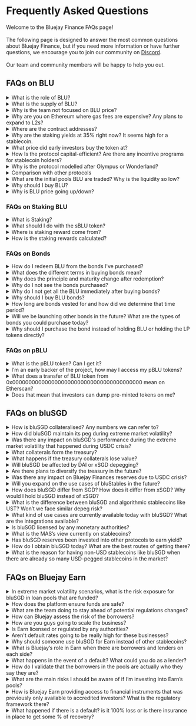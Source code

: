 # Frequently Asked Questions

Welcome to the Bluejay Finance FAQs page!\
\
The following page is designed to answer the most common questions about Bluejay Finance, but if you need more information or have further questions, we encourage you to join our community on [Discord](https://discord.com/invite/5treANvm6F). \
\
Our team and community members will be happy to help you out.



## FAQs on BLU

<details>

<summary>What is the role of BLU?</summary>

BLU is a governance token and one of the core functions of the BLU token is to allow for the automatic capitalization of the treasury, which in turn allows for the supply expansion of bluStables.

</details>

<details>

<summary>What is the supply of BLU?</summary>

Similar to how there are no supply cap to company’s share, there is no limit to the supply of BLU. This allows the protocol to perform recapitalisation when necessary to raise funds for future expansions or perform buyback when growth targets are met.

Read more details [here](https://medium.com/bluejay-finance/what-is-blu-8ad54327e039):

</details>

<details>

<summary>Why is the team not focused on BLU price?</summary>

The team is focused on delivering the best suite of products to provide access to financial services, the same way that companies in the real world are focused on value creation for their customers instead of just their share prices.

Bluejay is similar to an early startup and investing in the governance token is highly speculative. While the team has deep appreciation for early supporters for the protocol, we do not want to draw excessive attention to simply trading BLU or inventing schemes that manipulates the prices of BLU in unsustainable manners.

At the present moment, we are focused on building on the product, [Bluejay Earn](https://app.bluejay.finance/earn).

</details>

<details>

<summary>Why are you on Ethereum where gas fees are expensive? Any plans to expand to L2s?</summary>

Here are the key reasons why we are deployed on Ethereum:

* Ethereum has the highest amount of liquidity across all L1s and L2s. Liquidity is important in the early stages of the protocol.

<!---->

* One of the strongest security layers which both users and the protocol can benefit from.

If the market demonstrates demand for Earn, we will be deploying it on the relevant layers.

</details>

<details>

<summary>Where are the contract addresses?</summary>

The updated contract addresses can be found at [https://app.bluejay.finance/system](https://app.bluejay.finance/system)

</details>

<details>

<summary>Why are the staking yields at 35% right now? It seems high for a stablecoin.</summary>

The staking yields are on the **BLU token** right now, not on **bluSGD**. They are at this level because they reflect the growth projection of the protocol, and also help reward earlier users.

bluStables does not have a staking yield. Instead, holders of bluStables may earn yield on the stablecoins by investing them in deals on the Bluejay Earn page.

</details>

<details>

<summary>What price did early investors buy the token at?</summary>

Bluejay launched a public sale to bootstrap its liquidity in November 2022. Whitelist price was set at $5 while the public sale price was $10.

The core team has separately raised money to fund software development efforts.

Information about funds raised, BLU token, token generation events can be read in the following articles:

* [**Bluejay Finance: Our First Funding Round**](https://medium.com/bluejay-finance/bluejay-finance-our-first-funding-round-a1f4a8c5a628)****
* ****[**What is pBLU?**](https://medium.com/bluejay-finance/what-is-pblu-fda9e17c8d69)****
* ****[**Bluejay Launch Day**](https://medium.com/bluejay-finance/bluejay-launch-day-1b057017338d)\


</details>

<details>

<summary>How Is the protocol capital-efficient? Are there any incentive programs for stablecoin holders?</summary>

The protocol is capital efficient in a sense that it does not always rely on external funding to operate and grow.

The protocol makes revenue from both arbitrage and swap fees. This mechanism allows the protocol to utilize its revenue generated to operate and grow. You can check out this article for more information [here](https://medium.com/bluejay-finance/bluejays-flywheel-effect-and-why-you-d-want-to-become-a-blu-governor-b035af23ddb0).

Stablecoin holders are able to participate in exclusive Bluejay Earn products. Loan pools denominated in bluStables do not incur any fees so all the yield from the borrowers goes directly to the bluStables holders.

See the fee schedule [here](https://docs.bluejay.finance/bluejay-earn-core-concepts/fees)

</details>

<details>

<summary>Why is the protocol modelled after Olympus or Wonderland?</summary>

We aim to be a sustainable business, which is why we have a focus on real world finance / RWA use cases.

But we also like the protocol-owned liquidity approach of certain protocols because they allow them to be more flexible at deploying capital, rather than relying on liquidity mining incentives.

The failure of OHM and Wonderland came from highly inflationary tokenomics and no meaningful deployment of that capital into revenue-generating businesses, similar to a startup that raises series A in capital and then doesn't spend that money at all in its core business.

Bluejay reworks the model by ensuring that we have a sound business model by providing products that create values for our users and then extracting the value in a sustainable manner.

</details>

<details>

<summary>Comparison with other protocols</summary>

To quickly understand the similarities and differences between Bluejay Finance and some of the more familiar protocols, please refer to our [Protocol Comparison](https://docs.bluejay.finance/faq/protocol-comparison).

</details>

<details>

<summary>What are the initial pools BLU are traded? Why is the liquidity so low?</summary>

BLU tokens are available to be traded on Uniswap V2. The pool was deployed by the protocol during the token generation event, during which 50k of liquidity was deployed by the protocol to facilitate trading in the secondary market.

The decision to deploy that level of liquidity is so that the rest of the capital can be used meaningfully by the product instead of facilitating speculative trading which does not create value for the ecosystem in the long term.

</details>

<details>

<summary>Why should I buy BLU?</summary>

You should buy BLU if you:

* Believe in the mission of Bluejay, or
* Believe that the team’s capability in executing our vision, or
* Believe in the business model of Bluejay, or
* Are speculating that the price will go up, for any other reasons

As BLU is a speculative asset, we do not actively encourage users who do not understand what they are getting into to participate in speculative activities.

If you are unable to understand the risk associated with purchase of BLU, we strongly discourage you from doing so.

</details>

<details>

<summary>Why is BLU price going up/down?</summary>

The likely answer is: “We do not know”.

There are many reasons why there are increased market activities surrounding the BLU price, including but not exclusive to:

* Speculative trade from individuals or groups of individuals,
* Effects of a large buy or sell orders from individuals or earlier BLU token holders,
* Price dampening effects of the liquidity captor, see [here](https://medium.com/bluejay-finance/capturing-speculative-trade-as-value-for-token-holders-with-liquidity-captor-d492ac3b6a7e)

The team has not, and will not ever be, guaranteeing a directional price movement or redemption price of the BLU token.

</details>

### FAQs on Staking BLU

<details>

<summary>What is Staking?</summary>

Staking allows you to earn a yield on your BLU tokens.

You can stake your BLU tokens to get sBLU which automatically earn yield that compounds every second.

You may choose to redeem the BLU from sBLU anytime by unstaking it.

</details>

<details>

<summary>What should I do with the sBLU token?</summary>

You need to hold the sBLU token in your wallet.

The sBLU token represents the BLU you can redeem later. If you lose the sBLU token, you will not be able to unstake them.

</details>

<details>

<summary>Where is staking reward come from?</summary>

The staking reward comes from the growth of our treasury value.

Find out more about how the protocol earn our revenue from this [article](https://medium.com/bluejay-finance/bluejay-finances-revenue-model-explained-4a51b9a8ee64).&#x20;

Governance token holders will participate in deciding the level of staking reward to redistribute the revenue.

</details>

<details>

<summary>How is the staking rewards calculated?</summary>

The reward rate for BLU is determined by the monetary policy set by the DAO. The level is dependent on the proceed from the bond sale, fees collected from the liquidity pool on the various stablecoins as well as the projected runway for sustaining the reward rate.

The initial staking rate will be set to 35% APY until further action initiated by the DAO.

</details>

### FAQs on Bonds

<details>

<summary>How do I redeem BLU from the bonds I've purchased?</summary>

All the bonds you've purchased will appear in the bonds section where you can redeem BLU from.

You may choose to redeem many bonds at the same time by clicking on the redemption buttons on the top left or redeem individual bonds by clicking on the redemption buttons next to each bond.

You may choose to redeem them as BLU or have the protocol stake it for you and receive sBLU instead.

</details>

<details>

<summary>What does the different terms in buying bonds mean?</summary>

* Principal - Amount of BLU you get when this bond is fully redeemed
* Maturity - Time left before the full value of BLU can be redeemed
* Redeemable - Amount of BLU that you may redeem right now even if the bond has not fully vested

</details>

<details>

<summary>Why does the principle and maturity change after redemption?</summary>

The principle and maturity value of the bond will be updated to reflect the vesting schedule of the remaining BLU.

Once you have redeemed a partially vested bond, you will receive the amount of BLU that has been vested and the principal value will be reduced by that amount.

Similarly, the maturity period will be reduced by the time elapsed since the bond was purchased, or last redeemed, to reflect the remaining time for the bond to fully vest.

</details>

<details>

<summary>Why do I not see the bonds purchased?</summary>

Bonds that have been fully redeemed will be deleted from the protocol.

Only outstanding bonds will be shown on the Bonds page.

</details>

<details>

<summary>Why do I not get all the BLU immediately after buying bonds?</summary>

Every bond you buy has a maturity period and you will receive the full amount only when the maturity period has passed.

You may, however, redeem a portion of the bond value at any time to receive any BLU that has been linearly vested.

</details>

<details>

<summary>Why should I buy BLU bonds?</summary>

Bonding is a process to allow Bluejay to acquire its own liquidity and reserve assets (ie DAI) and bring stablecoins to the peg by selling BLU at a discount.

You may buy BLU bonds if you want to trade assets you have to get BLU tokens at the discounted price after the vesting period.

Do note that since as you are effectively purchasing the BLU tokens, you are exposed to the volatility of the BLU token price. Please read section on “[**Why should I buy BLU**](./#why-should-i-buy-blu)” and “[**Why is BLU price going up/down**](./#why-is-blu-price-going-up-down)**?**”

</details>

<details>

<summary>How long are bonds vested for and how did we determine that time period?</summary>

The maturity period for stabilizing bonds is 6 hours, while the maturity period for treasury bonds is 7 days. BLU tokens will be available for redemption throughout the entire maturity period, but only up to the proportion that has been vested.

The maturity period for both types of bonds are determined by the monetary policy set by the decentralized autonomous organization (DAO).

</details>

<details>

<summary>Will we be launching other bonds in the future? What are the types of bonds you could purchase today?</summary>

Bluejay do not have intention to launch other bonds as of today.

There are two main types of bonds on Bluejay, treasury bonds, and stabilizing bonds. The only difference is that treasury bonds raise assets for the treasury directly while stabilizing bonds help to peg issued stablecoins to their prices.

</details>

<details>

<summary>Why should I purchase the bond instead of holding BLU or holding the LP tokens directly?</summary>

You should purchase the bond if the effective price of BLU is suitable for you. Do take note that the market price of BLU may change during the maturity period of the bonds when purchasing it

You should hold the LP tokens if you believe the fees generated from your stake in the liquidity pool will meet your expected returns.

If you do not understand the risk associated with such activities, you are discouraged from participating.

</details>

### **FAQs on pBLU**

<details>

<summary>What is the pBLU token? Can I get it?</summary>

The pBLU token is distributed to early supporters of the protocol when we were fundraising to build Bluejay. It is vested linearly to the supply of BLU tokens.

Information about the token can be found [here](https://medium.com/bluejay-finance/what-is-pblu-fda9e17c8d69).\
\
Since pBLU is non-transferable, unless you have supported the project since as early as 2021, it is unlikely you can access pBLU.

</details>

<details>

<summary>I’m an early backer of the project, how may I access my pBLU tokens?</summary>

Early backers who participated in Bluejay Finance’s token generation in November 2021 on Polygon will find an additional link on the sidebar when logging in with the wallet that has participated.

Redemption of pBLU tokens can be made from that page.

</details>

<details>

<summary>What does a transfer of BLU token from 0x0000000000000000000000000000000000000000 mean on Etherscan?</summary>

BLU tokens can be redeemed by early backers when certain targets are achieved. Any newly minted BLU tokens will be reflected on Etherscan as being sent from the zero address.

</details>

<details>

<summary>Does that mean that investors can dump pre-minted tokens on me?</summary>

Projects and companies require significant capital to materialize their vision and this happens when they are fundraising. Early investors undertake large amount of risk to support a vision early on and are compensated in either shares or tokens which can easily become worthless if the team fails to execute.

In hindsight, it is often easy to comment that investors are dumping on you and that they have gotten in early to the deal. However, it is not easy to make that decision to deploy capital when the project is less mature.

In similar manners, you will be able to invest in the Bluejay ecosystem and our vision at the current price of BLU tokens, and exit at a premium if we are able to execute on our vision down the road.

You do not need to be a BLU holders in order to enjoy benefits of Bluejay’s ecosystem. As a non-BLU token holder, you will still be able to get access to the entire range of products we offer, including Bluejay Earn.

</details>

## FAQs on bluSGD

<details>

<summary>How is bluSGD collateralised? Any numbers we can refer to?</summary>

Each $bluSGD is backed by $DAI and $XSGD in the treasury.

You may refer to the amount of assets held in the treasury against the outstanding bluSGD supply.

As it stands on 16 Mar 2023, the protocol has the following assets against 732k of bluSGD as liabilities:

* 443,195 DAI tokens (305k via LP tokens)
* 180,110 xSGD tokens
* 497,707 bluSGD tokens (411k via LP tokens)

This effectively means that for each bluSGD in circulation, the protocol holds:

* 0.769 xSGD
* 1.89 DAI

At the market price, the collateral ratio of bluSGD token is 3.32x

</details>

<details>

<summary>How did bluSGD maintain its peg during extreme market volatility?</summary>

[The Price Stabilizer](https://docs.bluejay.finance/blustables-core-concepts/price-stabilizer) keeps bluSGD priced correctly despite the volatility of DAI token.

In addition, the team has performed defensive maneuvers to defend the price from secondary effects.

A full report on the event is available [here](https://medium.com/bluejay-finance/community-update-impact-of-usdc-svb-events-on-bluejay-233ebf49138f).

</details>

<details>

<summary>Was there any impact on bluSGD's performance during the extreme market volatility that happened during USDC crisis?</summary>

Despite high volatility in the market, bluSGD retained an excellent correlation with SGD throughout the period.

A full report on the event is available [here](https://medium.com/bluejay-finance/community-update-impact-of-usdc-svb-events-on-bluejay-233ebf49138f).

</details>

<details>

<summary>What collaterals form the treasury?</summary>

The treasury is currently comprised of DAI, xSGD, and Liquidity Pool tokens. Note, that we do not count Bluejay Finance issued tokens as part of the treasury for collateral purposes. \
Core concept of collateralization is available [here](https://docs.bluejay.finance/blustables-core-concepts/collateralization).

</details>

<details>

<summary>What happens if the treasury collaterals lose value?</summary>

Collaterals included in the treasury are selected based on their security and stability.

To guard against fluctuations in value, even large fluctuations, bluStables are overcollateralized to ensure they remain fully backed.

We also select different assets, such as DAI and xSGD to back bluSGD, to avoid correlations. This means that either assets can vary significantly in value and bluSGD holders can still be protected from their volatility.

</details>

<details>

<summary>Will bluSGD be affected by DAI or xSGD depegging?</summary>

As the protocol maintains excess collaterals in uncorrelated assets, the protocol will still be able to operate even if the value of collateral changes in a short period of time.

However, the protocol can run into the risk of being insolvent in the short term when value of assets fall below certain levels. \
The team remains committed to avoid such events by monitoring the market condition and executing our contingency plans in scenarios of extreme volatility.

</details>

<details>

<summary>Are there plans to diversify the treasury in the future?</summary>

We are committed to maintaining high quality assets in the treasury to back bluStables.

It is possible for through the DAO to discuss and execute on the addition of other collaterals in the future.

</details>

<details>

<summary>Was there any impact on Bluejay Finances reserves due to USDC crisis?</summary>

There was a negligible impact on the treasury as the team act to provide additional liquidity during the volatile period.

The details of the impact can be found [here](https://medium.com/bluejay-finance/community-update-impact-of-usdc-svb-events-on-bluejay-233ebf49138f).

</details>

<details>

<summary>Will you expand on the use cases of bluStables in the future?</summary>

We are starting to build out use cases for our bluStables. Bluejay Earn is the first iteration of that ecosystem. It allows holders of bluSGD to earn yield on their bluSGD by investing in fixed-income products.

The protocol is exploring sustainable means for users of bluStables to benefit from. Such request could be discussed and executed from the DAO.

</details>

<details>

<summary>How does bluSGD differ from SGD? How does it differ from xSGD? Why would I hold bluSGD instead of xSGD?</summary>

**bluSGD** is a digital token that is pegged to the Singapore dollar (SGD) on a 1:1 basis. It is an ERC-20 token that runs on the Ethereum blockchain, which means that it can be used in the same way as any other ERC-20 token.

**xSGD** is another stablecoin offered by Xfers Pte Ltd that is pegged to the Singapore Dollar and has facilities for fiat redemption.

While both tokens attempt to track SGD, there are differences such as:

* xSGD can be redeemed and minted directly via on/off ramps provided by the issuer while bluSGD does not have similar facilities
* bluSGD is a decentralized stablecoin that can be more resilient to the regulatory changes (ie banking crisis)
* The tracking error for both coins are different. You may read a case study of the difference in performance in both coins during the USDC crisis [here](https://medium.com/bluejay-finance/community-update-impact-of-usdc-svb-events-on-bluejay-233ebf49138f) .
* bluSGD exists in the same ecosystem as Earn and pools using bluStables enjoy a fee waiver. See the core concepts about fees [here](https://docs.bluejay.finance/bluejay-earn-core-concepts/fees).

</details>

<details>

<summary>What is the difference between bluSGD and algorithmic stablecoins like UST? Won’t we face similar depeg risk?</summary>

Unlike UST/Terra, we are a fully collateralized stablecoin, so we are not subject to the same down-spiral risk of Terra.

</details>

<details>

<summary>What kind of use cases are currently available today with bluSGD? What are the integrations available?</summary>

bluSGD users gets exclusive and fee-less access to investment opportunities offered in the Bluejay Earn marketplace.

In addition, holders can diversify exposure from existing USD assets held on chain or use it to transfer larger amount of value around.

</details>

<details>

<summary>Is bluSGD licensed by any monetary authorities?</summary>

bluSGD is not licensed by any monetary authorities as we are a fully decentralized stablecoin and do not operate any on/off ramp facilities in any jurisdiction.

</details>

<details>

<summary>What is the MAS’s view currently on stablecoins?</summary>

Here’s the suggested read about the framework on stablecoins by MAS. [https://www.moodysanalytics.com/regulatory-news/dec-12-22-mas-consults-on-framework-for-stablecoin-related-activities](https://www.moodysanalytics.com/regulatory-news/dec-12-22-mas-consults-on-framework-for-stablecoin-related-activities)

</details>

<details>

<summary>Has bluSGD reserves been invested into other protocols to earn yield?</summary>

Each $bluSGD is backed by the treasury that is currently comprised of DAI, xSGD, and Liquidity Pool tokens.

We do not reinvest assets to other protocol so that our stablecoins are backed by low-risk assets and that we can maintain the highest level of liquidity for our users.

The protocol maintains that we do not risk customer assets for short term gains, you may read about the risk of doing so [here](https://cointelegraph.com/news/euler-attack-causes-locked-tokens-losses-in-11-defi-protocols-including-balancer).

</details>

<details>

<summary>How do I obtain bluSGD today? What are the best routes of getting there?</summary>

There are two ways to swap to bluSGD: through Uniswap or the PSM module. \
The most effective route depends on the prevailing market conditions as well as the type of assets you have.\
\
As a rule of thumb, we suggest:

**If you have access to Singapore bank accounts**, we recommend you to on-ramp with xSGD and swap the asset using our xSGD ←→ bluSGD swap.

**If you already have xSGD**, we recommend you swap the asset using our xSGD ←→ bluSGD swap.

**If you already have digital assets like ETH, USDC, USDT or DAI**, we recommend you swap the assets using Uniswap. For much larger trade, you may consider using limit order exchange like CowSwap or 1Inch.

Check here for more detailed [user-guide](https://docs.bluejay.finance/user-guides/buying-and-selling-blusgd).

</details>

<details>

<summary>What is the reason for having non-USD stablecoins like bluSGD when there are already so many USD-pegged stablecoins in the market?</summary>

Real world business transacts in many currencies other than USD. Having digital representation of the different currencies allow businesses and individuals to trade in currencies they are familiar in.

One example is that a business in Philippines who is sending invoice and receiving payment in PHP will not want to send payments in USD or borrow funds in USD due to extra foreign exchange exposure. The existence of digital PHP will allow such business to have simpler business operations and can create opportunities for foreign exchange (FX) and FX derivative markets on-chain.

</details>

## FAQs on Bluejay Earn

<details>

<summary>In extreme market volatility scenarios, what is the risk exposure for bluSGD in loan pools that are funded?</summary>

bluSGD ability to track SGD remains the top priority of the protocol. The protocol will continue to ensure that we hold good quality collaterals against issued stablecoins, providing liquidity to trade them and be on top of crises that can potentially threaten its stability.

In addition, once a loan pool is funded and the funds are drawn down, the borrowers would be off-ramping the stablecoins into fiat to deploy them for productive usage. During this time, the risk exposure to bluSGD is minimized.

</details>

<details>

<summary>How does the platform ensure funds are safe?</summary>

The platform makes no guarantees on the security of the funds and is provided as-is.&#x20;

**Product Risk**

Products on the platform are offered from the borrowers directly and Bluejay does not make guarantees on the accuracy of information nor on the deal itself.&#x20;

Lenders are encouraged to perform due diligence on the borrower with information provided to ensure they understand the risk involved.&#x20;

**Platform Risk**

While we make the best attempt to eliminate platform risk and ensuring that the platform operates in predictable manner by undergoing code audit for major releases, we make no guarantees on the products.

</details>

<details>

<summary>What are the team doing to stay ahead of potential regulations changes?</summary>

As Bluejay neither operates fiat to crypto on/off ramp facilities nor transacts directly with the consumers, we have limited regulatory exposure than traditional exchange.

The team works with legal consultants to ensure we can comply with regulations set forth by the authorities and to remain abreast of changes.

Offers on the Bluejay Earn platform are not directly offered by the protocol but rather by individual businesses or FinTechs themselves. These entities are solely responsible to ensure that they are compliant to local regulatory requirements and investors are responsible to ensure that they can participate in the individual deals.

The team has plans to provide tools to borrowers who may require more stringent requirements on the lenders in the future to help our borrowers stay compliant to their local regulatory requirements.

</details>

<details>

<summary>How can Bluejay assess the risk of the borrowers?</summary>

We are only acting as the marketplace between lenders and borrowers. As we operate a decentralized platform, borrowers and investors are ultimately responsible for their own participation.

Investors should perform their own due diligence on whether they want to lend to a loan pool. Borrowers are strongly encouraged to provide as much info as they can to have a higher success rate of funding and to ensure their deal is competitive.

There will be different types of loans that the borrower can propose and each type of loan carries a different type of risk involved. Some are bonds, some are collateralized loans, it really depends on the borrower's needs and capabilities when creating a loan pool.

Each deal may have a dataroom where more sensitive information may be provided by the borrowers themselves for the investors’ due diligence.

Information on the deal page are provided by the borrowers and are presented as is. Bluejay does not provide any warranties or insurance against accuracies of information or subsequent repayment of loans.

</details>

<details>

<summary>How are you guys going to scale the business?</summary>

We plan on working with larger partners that are doing loan origination, so when we onboard a partner, they onboard potentially dozens of active deals. This works in favour of lenders as the risk is being spread out across multiple individual loans.

The team also plans to make the process of creating decentralised loan pools much easier for all so that anyone will be able to raise funds for their needs.

</details>

<details>

<summary>Is Earn licensed or regulated by any authorities?</summary>

Earn is a decentralized marketplace for borrowers and lenders, itself is not licensed or regulated by any authorities.&#x20;

Borrowers on the platform are encouraged to seek their own legal opinion when choosing to borrow funds on Earn.&#x20;

Lenders on the platform are encouraged to perform their own due diligence on the different deals and the risk involved when dealing with unregulated product. And in cases where the product is offered in a regulated environment, to fully understand what that means for you.

</details>

<details>

<summary>Aren't default rates going to be really high for these businesses?</summary>

Defaults can exist in many forms. In strict terms, a loan can be in the default status even if they are one day late in interest payments. In many cases, even a defaulted loan can eventually be repaid in full with additional interest or be restructured in a way that benefits both borrowers and lenders.

Every deal on the platform are different and have different risk profiles. You may use these guidelines to help you better assess the risk associated with each deal:

* A short term loan is usually less risky than a long term loan
* An entity that has good credit score is usually less risky than another that has worse score
* An entity that has history of low or zero defaults is less risky than another without such history or have poor history of returning funds
* A deal with lower interest rate is likely to be less risky (these entities likely have access to other low interest rate loans as well)
* A structured product with many different loans is less risky than a loan to a single entity

However, lending can be a risky investment and may not be suitable for everyone. You are discouraged from participating if you are unable to assess the risk.

</details>

<details>

<summary>Why should someone use bluSGD for Earn instead of other stablecoins?</summary>

Borrowers are free to raise capital in any assets. However, they do not need to pay a fee if the pool is denominated in bluStables. The fee schedule can be found [here](https://docs.bluejay.finance/bluejay-earn-core-concepts/fees).

Lenders will have to deposit the requested assets by the borrower or search for another pool which meets their requirements.

</details>

<details>

<summary>What is Bluejay’s role in Earn when there are borrowers and lenders on each side?</summary>

Bluejay’s role in Earn is as a facilitator, or a marketplace between investors and borrowers.

Borrowers and investors are directly responsible to one another.

Investors should perform due diligence on whether they want to lend to a loan pool given the information provided by borrowers. If they are uncomfortable with the risk or are unable to assess the risk involved, they are discouraged from participating.

Borrowers are strongly encouraged to provide as much info, and offer competitive returns, so that they can attract more funds to their deals.

</details>

<details>

<summary>What happens in the event of a default? What could you do as a lender?</summary>

In the event of a delinquency (ie borrower is behind on payments), borrowers will be charged late fees on their loan. The late fee is imposed on top of the regular interest payment and are specified in the loan terms when the pool is created initially. Once the borrower gets back on schedule, additional fees are no longer being imposed.

In such cases, lenders will be receiving additional interest on their loans but may have a different repayment schedule than what was originally planned for.

In other kinds of default, the borrower may request to restructure the deal with the lenders. Bluejay may act as mediators in such scenarios to help both parties reach a favourable outcome.

It is important that the lenders perform due diligence to understand what type of recourse, is available to the lenders in events of default.

</details>

<details>

<summary>How do I validate that the borrowers in the pools are actually who they say they are?</summary>

The initial pools available on the platform has their identity verified by Bluejay.\
You may access more information about the identity of the borrowers in the Dataroom. \
The Dataroom provides detailed information about the borrowers, which can help you verify their identity. However, to access the Dataroom, you may need to sign a non-disclosure agreement (NDA) depending on the requirements of the borrower.

</details>

<details>

<summary>What are the main risks I should be aware of if I’m investing into Earn’s pools?</summary>

There are many risk associated in investing, some of the risk involves, but not exclusive to:

* Platform risk
* Counter-party risk
* Business risk
* Interest rate risk

If you are unable to assess the risk involved, you are discouraged from participating in the investment.

</details>

<details>

<summary>How is Bluejay Earn providing access to financial instruments that was previously only available to accredited investors? What is the regulatory framework there?</summary>

The platform works to fractionalize existing financial products that are being offered by FinTechs. By grouping the investments together, it can reduce the operational overheads of the FinTech if they have otherwise decided to receive many smaller deposits.

Borrowers are responsible to ensure they are compliant to frameworks or regulatory requirements when they are offering products on the platform.

</details>

<details>

<summary>What happened if there is a default? is it 100% loss or is there insurance in place to get some % of recovery?</summary>

As legitimate borrowers receive heavy penalties on defaults, and can severely impair their ability to receive financing on Bluejay Earn or from any other financial institutions, a default often only happens as a last resort, and even so, the deal are often restructured with a different repayment plan.

Recourse mechanism differs from deal to deal and varies from borrower to borrowers It is therefore important to lend to credit worthy borrowers who has ability to repay. Investors are encouraged to perform due diligence on what mechanisms are available to them as well as the credit worthiness of the borrower when choosing to participate in a deal.

Other points on the legal can also be found on our [docs](https://docs.bluejay.finance/bluejay-earn-core-concepts/legalities#dealing-with-borrower-defaults).

</details>
